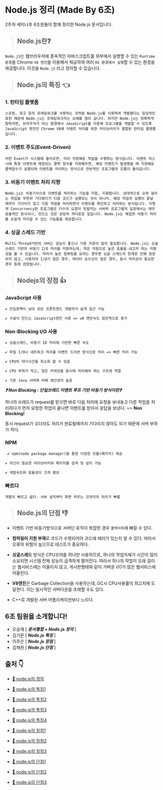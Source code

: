 # Node.js 정리 (Made By 6조)
2주차 세미나후 6조원들이 함께 정리한 Node.js 문서입니다.

> ## Node.js란❓
```Node.jS```는 웹브라우저에 종속적인 자바스크립트를 외부에서 실행할 수 있는 ```Runtime 환경```을 Chrome ```V8 엔진```을 이용해서 제공하여 여러 ```OS 환경에서 실행```할 수 있는 환경을 제공합니다. 이것을 ```Node.jS``` 라고 정의할 수 있습니다.
> ## Node.js의 특징 👈

### 1. 런타임 플랫폼
```
스프링, 장고 등의 프레임워크를 사용하는 것처럼 Node.js를 사용하여 개발했다는 일상적인 표현 때문에 Node.js는 프레임워크라는 오해를 많이 삽니다. 하지만 Node.js는 정확하게 말하자면, 브라우저가 아닌 환경에서 JavaScript를 이용해 프로그램을 개발할 수 있도록 JavaScript 엔진인 Chrome V8에 이벤트 처리를 위한 라이브러리가 결합된 런타임 플랫폼입니다.
```

### 2. 이벤트 주도(Event-Driven)
```
어떤 Event가 시스템에 들어오면, 미리 저장해둔 작업을 수행하는 방식입니다. 이벤트 리스너에 특정 이벤트에 매칭되는 콜백 함수를 지정해두면, 해당 이벤트가 발생했을 때 지정해둔 콜백함수가 실행되며 이벤트를 처리하는 방식으로 전반적인 프로그램의 흐름이 돌아갑니다.
```

### 3. 비동기 이벤트 처리 지향
```
Node.js는 비동기식으로 이벤트를 처리하는 기능을 지원, 지향합니다. 상대적으로 오래 걸리는 작업을 무한히 기다렸다가 다음 코드가 실행되는 것이 아니라, 해당 작업의 실행이 끝날 때까지 기다리지 않고 다음 작업을 처리하면서 이벤트를 확인하고 처리하는 방식입니다. 이렇게 Concurrency한 프로그램은 다수의 요청이 빗발치는 서버측 프로그램의 입장에서는 매우 효율적인 방식이나, 만드는 것은 상당히 까다로운 일입니다. Node.js는 복잡한 비동기 처리를 손쉽게 처리할 수 있는 기능들을 제공합니다.
```

### 4. 싱글 스레드 기반
```
Multi-Thread기반의 서버는 성능이 좋으나 가용 자원이 많이 필요합니다. Node.js는 싱글 쓰레드 기반의 비동기 I/O 처리를 지원하는데, 적은 자원으로 높은 효율을 내고자 하는 지향성을 볼 수 있습니다. 따라서 높은 컴퓨팅을 요하는 경우엔 싱글 스레드의 한계로 인해 권장되지 않고, 사용자의 I/O가 많은 경우, 데이터 송수신이 많은 경우, 동시 처리성이 중요한 경우 등에 권장됩니다.
```


> ## Nodejs의 장점 👍

### JavaScript 사용
	✔️ 진입장벽이 낮아 모든 프론트엔드 개발자가 쉽게 접근 가능

	✔️ 구글이 만드는 JavaScript엔진 사용 => v8 엔진속도 점진적으로 증가

### Non-Blocking I/O 사용
    ✔️ 싱글스레드, 비동기 IO 처리에 기반한 빠른 속도

    ✔️ 파일 I/O나 네트워크 처리를 이벤트 드리븐 방식으로 처리 => 빠른 처리 가능

    ✔️ CPU의 대기시간을 최소화 할 수 있음

    ✔️ CPU 부하가 적고, 많은 커넥션을 동시에 처리해야 하는 구조에 적합

    ✔️ 기존 Java 서버에 비해 생산성이 높음

***❓ Non Blocking : 단일쓰레드 이벤트 루프 기반 비동기 방식이란❓***

하나의 쓰레드가 request를 받으면 바로 다음 처리에 요청을 보내놓고 다른 작업을 처리하다가 먼저 요청한 작업이 끝나면 이벤트를 받아서 응답을 보낸다. => **Non Blocking!**

동시 request가 오더라도 처리가 완료될때까지 기다리지 않아도 되기 때문에 서버 부하가 적다.

### NPM
     ✔️ npm(node package manager)을 통한 다양한 모듈(패키지) 제공

    ✔️ 자신이 필요한 라이브러리와 패키지를 검색 및 설치 가능

    ✔️ 개발속도와 효율성이 크게 향상

### 빠르다
    개발이 빠르고 쉽다. 서버 설치부터 화면 띄우는 것까지의 처리가 빠름

> ## Node.js의 단점 👎

- 이벤트 기반 비동기방식으로 서버단 로직이 복잡한 경우 ```콜백지옥```에 빠질 수 있다.

- **컴파일러 지원 부재**로 코드가 수행되어야 코드에 에러가 있는지 알 수 있다. 따라서 오류의 위험이 높으므로 테스트가 중요하다.
- **싱글스레드** 방식은 CPU코어를 하나만 사용하므로, 하나의 작업자체가 시간이 많이 소요되면 시스템 전체 성능이 급격하게 떨어진다. 따라서 하나의 작업이 오래 걸리는 웹서비스에는 어울리지 않고, 게시판형태와 같이 가벼운 I/O가 많은 웹서비스에 어울린다.
- **V8엔진**은 Garbage Collection을 사용하는데, GC시 CPU사용률이 최고치에 도달한다. 이는 일시적인 서버다운을 초래할 수도 있다.
- C++로 개발된 서버 어플리케이션보다 느리다.

## 6조 팀원을 소개합니다!
- 오승재 [ ***문서통합 + Node.js 정의*** ]
- 김기문 [ ***Node.js 특징*** ]
- 이주은 [ ***Node.js 장점*** ]
- 김채원 [ ***Node.js 단점*** ]

## 출처 👇
- [📌 node.js의 정의](https://medium.com/day34/node-js-%EB%85%B8%EB%93%9C%EB%8A%94-%EB%AC%B4%EC%97%87%EC%9D%B4%EA%B3%A0-%EC%96%B4%EB%96%A0%ED%95%9C-%EA%B8%B0%EB%8A%A5%EB%93%A4%EC%9D%B4-%EC%9E%88%EB%8A%94%EA%B0%80-1-98e49e1100ab)

- [📌 node.js의 특징1](https://imraccoon-developer.tistory.com/12)

- [📌 node.js의 특징2](https://geonlee.tistory.com/92)

- [📌 node.js의 특징3](https://m.blog.naver.com/ktw5724/220804339498)

- [📌 node.js의 특징4](https://namjackson.tistory.com/30)

- [📌 node.js의 장점1](https://118k.tistory.com/197)

- [📌 node.js의 장점2](https://goodgid.github.io/Node-Pros-and-Cons/)

- [📌 node.js의 장점3](https://junspapa-itdev.tistory.com/3)

- [📌 node.js의 단점1](https://bcho.tistory.com/876)

- [📌 node.js의 단점2](https://junspapa-itdev.tistory.com/3)

- [📌 node.js의 단점3](https://goodgid.github.io/Node-Pros-and-Cons/)





